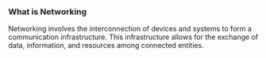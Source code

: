 ### What is Networking 
Networking involves the interconnection of devices and systems to form a communication infrastructure. This infrastructure allows for the exchange of data, information, and resources among connected entities.
